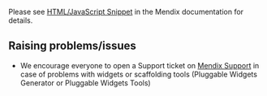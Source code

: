 Please see [HTML/JavaScript Snippet](https://docs.mendix.com/appstore/widgets/html-javascript-snippet) in the Mendix documentation for details.

## Raising problems/issues
-   We encourage everyone to open a Support ticket on [Mendix Support](https://support.mendix.com) in case of problems with widgets or scaffolding tools (Pluggable Widgets Generator or Pluggable Widgets Tools)
